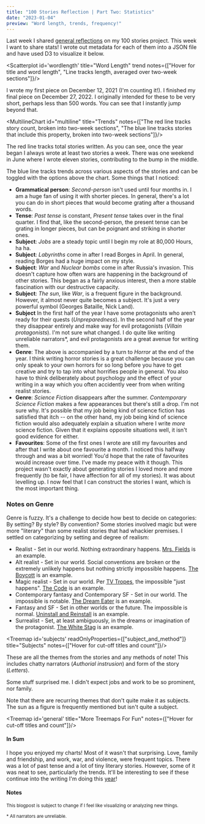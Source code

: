 ```yaml
---
title: "100 Stories Reflection | Part Two: Statistics"
date: "2023-01-04"
preview: "Word length, trends, frequency!"
---
```


<script>
	import Scatterplot from "$lib/components/Scatterplot.svelte";
	import MultilineChart from "$lib/components/MultilineChart.svelte";
	import Treemap from "$lib/components/Treemap.svelte";
</script>

Last week I shared [general reflections](/blog/100storiesreflection) on my 100 stories project. This week I want to share stats! I wrote out metadata for each of them into a JSON file and have used D3 to visualize it below.

<Scatterplot id='wordlength' title="Word Length" trend notes={["Hover for title and word length", "Line tracks length, averaged over two-week sections"]}/>

I wrote my first piece on December 12, 2021 (I'm counting it!). I finished my final piece on December 27, 2022. I originally intended for these to be very short, perhaps less than 500 words. You can see that I instantly jump beyond that.

<MultilineChart id="multiline" title="Trends" notes={["The red line tracks story count, broken into two-week sections", "The blue line tracks stories that include this property, broken into two-week sections"]}/>

The red line tracks total stories written. As you can see, once the year began I always wrote at least two stories a week. There was one weekend in June where I wrote eleven stories, contributing to the bump in the middle.

The blue line tracks trends across various aspects of the stories and can be toggled with the options above the chart. Some things that I noticed:

- **Grammatical person**: _Second-person_ isn't used until four months in. I am a huge fan of using it with shorter pieces. In general, there's a lot you can do in short pieces that would become grating after a thousand words.
- **Tense**: _Past tense_ is constant, _Present tense_ takes over in the final quarter. I find that, like the second-person, the present tense can be grating in longer pieces, but can be poignant and striking in shorter ones.
- **Subject**: _Jobs_ are a steady topic until I begin my role at 80,000 Hours, ha ha.
- **Subject**: _Labyrinths_ come in after I read Borges in April. In general, reading Borges had a huge impact on my style.
- **Subject**: _War_ and _Nuclear bombs_ come in after Russia's invasion. This doesn't capture how often wars are happening in the background of other stories. This began as a fairly anxious interest, then a more stable fascination with our destructive capacity.
- **Subject**: _The sun_, like _War_, is a frequent figure in the background. However, it almost never quite becomes a subject. It's just a very powerful symbol (Georges Bataille, Nick Land).
- **Subject** In the first half of the year I have some protagonists who aren't ready for their quests (_Unpreparedness_). In the second half of the year they disappear entirely and make way for evil protagonists (_Villain protagonists_). I'm not sure what changed. I do quite like writing unreliable narrators\*, and evil protagonists are a great avenue for writing them.
- **Genre**: The above is accompanied by a turn to _Horror_ at the end of the year. I think writing horror stories is a great challenge because you can only speak to your own horrors for so long before you have to get creative and try to tap into what horrifies people in general. You also have to think deliberately about psychology and the effect of your writing in a way which you often accidently veer from when writing realist stories.
- **Genre**: _Science Fiction_ disappears after the summer. _Contemporary Science Fiction_ makes a few appearances but there's still a drop. I'm not sure why. It's possible that my job being kind of science fiction has satisfied that itch -- on the other hand, my job being kind of science fiction would also adequately explain a situation where I write _more_ science fiction. Given that it explains opposite situations well, it isn't good evidence for either.
- **Favourites**: Some of the first ones I wrote are still my favourites and after that I write about one favourite a month. I noticed this halfway through and was a bit worried! You'd hope that the rate of favourites would increase over time. I've made my peace with it though. This project wasn't exactly about generating stories I loved more and more frequently (to be fair, I have affection for all of my stories). It was about levelling up. I now feel that I can construct the stories I want, which is the most important thing.

### Notes on Genre

Genre is fuzzy. It's a challenge to decide how best to decide on categories: By setting? By style? By convention? Some stories involved magic but were more "literary" than some realist stories that had whackier premises. I settled on categorizing by setting and degree of realism:

- Realist - Set in our world. Nothing extraordinary happens. [Mrs. Fields](/blog/mrsfields) is an example.
- Alt realist - Set in our world. Social conventions are broken or the extremely unlikely happens but nothing strictly impossible happens. [The Boycott](/blog/boycott) is an example.
- Magic realist - Set in our world. Per [TV Tropes](https://tvtropes.org/pmwiki/pmwiki.php/Main/MagicRealism), the impossible "just happens". [The Code](https://themetaworker.com/2022/08/15/three-microfictions-by-conor-barnes/) is an example.
- Contemporary fantasy and Contemporary SF - Set in our world. The impossible is notable. [The Dream Eater](https://thechambermagazine.com/2022/10/07/three-works-of-flash-fiction-by-conor-barnes-the-dream-eater-the-duel-and-void/) is an example.
- Fantasy and SF - Set in other worlds or the future. The impossible is normal. [Uninstall and Reinstall](https://flashboulevard.wordpress.com/2022/12/31/conor-barnes-all-the-digital-humans-are-kind-of-buggy/) is an example.
- Surrealist - Set, at least ambiguously, in the dreams or imagination of the protagonist. [The White Stag](/blog/whitestag) is an example.

<Treemap id='subjects' readOnlyProperties={["subject_and_method"]} title="Subjects" notes={["Hover for cut-off titles and count"]}/>

These are all the themes from the stories and any methods of note! This includes chatty narrators (_Authorial instrusion_) and form of the story (_Letters_).

Some stuff surprised me. I didn't expect jobs and work to be so prominent, nor family.

Note that there are recurring themes that don't quite make it as subjects. The sun as a figure is frequently mentioned but isn't quite a subject.

<Treemap id='general' title="More Treemaps For Fun" notes={["Hover for cut-off titles and count"]}/>

#### In Sum

I hope you enjoyed my charts! Most of it wasn't that surprising. Love, family and friendship, and work, war, and violence, were frequent topics. There was a lot of past tense and a lot of tiny literary stories. However, some of it was neat to see, particularly the trends. It'll be interesting to see if these continue into the writing I'm doing this [year](/blog/2023resolutions)!

<div style="height: 24px;"/>

#### Notes

<small style="display: block">This blogpost is subject to change if I feel like visualizing or analyzing new things.

\* All narrators are unreliable.
</small>
